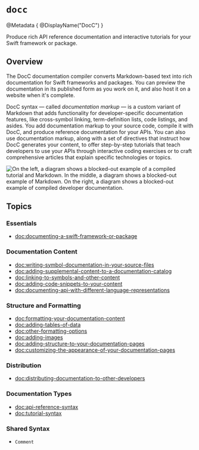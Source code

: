# ``docc``

@Metadata {
    @DisplayName("DocC")
}

Produce rich API reference documentation and interactive tutorials for your Swift framework or package.

## Overview

The DocC documentation compiler converts Markdown-based text into rich documentation for Swift frameworks and packages. You can preview the documentation in its published form as you work on it, and also host it on a website when it's complete.

DocC syntax — called _documentation markup_ — is a custom variant of Markdown that adds functionality for developer-specific documentation features, like cross-symbol linking, term-definition lists, code listings, and asides. You add documentation markup to your source code, compile it with DocC, and produce reference documentation for your APIs. You can also use documentation markup, along with a set of directives that instruct how DocC generates your content, to offer step-by-step tutorials that teach developers to use your APIs through interactive coding exercises or to craft comprehensive articles that explain specific technologies or topics.

![On the left, a diagram shows a blocked-out example of a compiled tutorial and Markdown. In the middle, a diagram shows a blocked-out example of Markdown. On the right, a diagram shows a blocked-out example of compiled developer documentation.](docc-hero)

## Topics

### Essentials

- <doc:documenting-a-swift-framework-or-package>

### Documentation Content

- <doc:writing-symbol-documentation-in-your-source-files>
- <doc:adding-supplemental-content-to-a-documentation-catalog>
- <doc:linking-to-symbols-and-other-content>
- <doc:adding-code-snippets-to-your-content>
- <doc:documenting-api-with-different-language-representations>

### Structure and Formatting

- <doc:formatting-your-documentation-content>
- <doc:adding-tables-of-data>
- <doc:other-formatting-options>
- <doc:adding-images>
- <doc:adding-structure-to-your-documentation-pages>
- <doc:customizing-the-appearance-of-your-documentation-pages>

### Distribution

- <doc:distributing-documentation-to-other-developers>

### Documentation Types

- <doc:api-reference-syntax>
- <doc:tutorial-syntax>

### Shared Syntax

- ``Comment``

<!-- Copyright (c) 2021-2024 Apple Inc and the Swift Project authors. All Rights Reserved. -->
